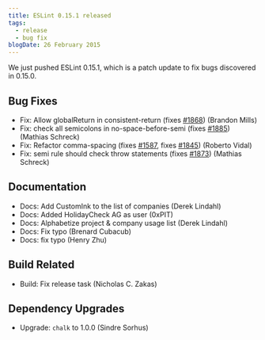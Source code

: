```yaml
---
title: ESLint 0.15.1 released
tags:
  - release
  - bug fix
blogDate: 26 February 2015
---
```


We just pushed ESLint 0.15.1, which is a patch update to fix bugs discovered in 0.15.0.

## Bug Fixes

* Fix: Allow globalReturn in consistent-return (fixes [#1868](https://github.com/eslint/eslint/issues/1868)) (Brandon Mills)
* Fix: check all semicolons in no-space-before-semi (fixes [#1885](https://github.com/eslint/eslint/issues/1885)) (Mathias Schreck)
* Fix: Refactor comma-spacing (fixes [#1587](https://github.com/eslint/eslint/issues/1587), fixes [#1845](https://github.com/eslint/eslint/issues/1845)) (Roberto Vidal)
* Fix: semi rule should check throw statements (fixes [#1873](https://github.com/eslint/eslint/issues/1873)) (Mathias Schreck)

## Documentation

* Docs: Add CustomInk to the list of companies (Derek Lindahl)
* Docs: Added HolidayCheck AG as user (0xPIT)
* Docs: Alphabetize project & company usage list (Derek Lindahl)
* Docs: Fix typo (Brenard Cubacub)
* Docs: fix typo (Henry Zhu)

## Build Related

* Build: Fix release task (Nicholas C. Zakas)

## Dependency Upgrades

* Upgrade: `chalk` to 1.0.0 (Sindre Sorhus)
